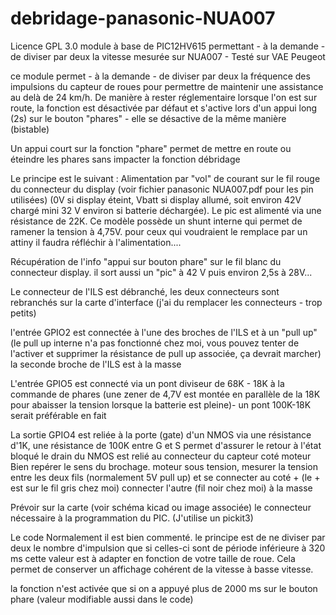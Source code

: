 # debridage-panasonic-NUA007
Licence GPL 3.0
module à base de PIC12HV615 permettant - à la demande - de diviser par deux la vitesse mesurée sur NUA007 - Testé sur VAE Peugeot 

ce module permet - à la demande - de diviser par deux la fréquence des impulsions du capteur de roues pour permettre de maintenir une assistance au delà de 24 km/h. 
De manière à rester réglementaire lorsque l'on est sur route, la fonction est désactivée par défaut et s'active lors d'un appui long (2s) sur le bouton "phares" - elle se désactive de la même manière (bistable)

Un appui court sur la fonction "phare" permet de mettre en route ou éteindre les phares sans impacter la fonction débridage

Le principe est le suivant : 
  Alimentation par "vol" de courant sur le fil rouge du connecteur du display (voir fichier panasonic NUA007.pdf pour les pin utilisées)
  (0V si display éteint, Vbatt si display allumé, soit environ 42V chargé mini 32 V environ si batterie déchargée). 
  Le pic est alimenté via une résistance de 22K. Ce modèle possède un shunt interne qui permet de ramener la tension à 4,75V.
  pour ceux qui voudraient le remplace par un attiny il faudra réfléchir à l'alimentation.... 
  
  Récupération de l'info "appui sur bouton phare" sur le fil blanc du connecteur display. il sort aussi un "pic" à 42 V puis environ 2,5s à 28V...
  
  Le connecteur de l'ILS est débranché, les deux connecteurs sont rebranchés sur la carte d'interface (j'ai du remplacer les connecteurs - trop petits)
  
  l'entrée GPIO2 est connectée à l'une des broches de l'ILS et à un "pull up" 
  (le pull up interne n'a pas fonctionné chez moi, vous pouvez tenter de l'activer et supprimer la résistance de pull up associée, ça devrait marcher)
  la seconde broche de l'ILS est à la masse
  
  L'entrée GPIO5 est connecté via un pont diviseur de 68K - 18K à la commande de phares 
  (une zener de 4,7V est montée en parallèle de la 18K pour abaisser la tension lorsque la batterie est pleine)- 
  un pont 100K-18K serait préférable en fait
  
  La sortie GPIO4 est reliée à la porte (gate) d'un NMOS via une résistance d'1K, 
  une résistance de 100K entre G et S permet d'assurer le retour à l'état bloqué
  le drain du NMOS est relié au connecteur du capteur coté moteur 
  Bien repérer le sens du brochage. moteur sous tension, mesurer la tension entre les deux fils (normalement 5V pull up) et se connecter au coté +
  (le + est sur le fil gris chez moi) connecter l'autre (fil noir chez moi) à la masse
  
  Prévoir sur la carte (voir schéma kicad ou image associée) le connecteur nécessaire à la programmation du PIC. (J'utilise un pickit3)
  
Le code
  Normalement il est bien commenté. le principe est de ne diviser par deux le nombre d'impulsion que si celles-ci sont de période inférieure à 320 ms
  cette valeur est à adapter en fonction de votre taille de roue. Cela permet de conserver un affichage cohérent de la vitesse à basse vitesse. 
  
  la fonction n'est activée que si on a appuyé plus de 2000 ms sur le bouton phare (valeur modifiable aussi dans le code) 
   
  
  
  
